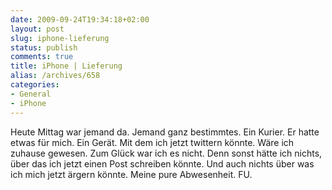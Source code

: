 ```yaml
---
date: 2009-09-24T19:34:18+02:00
layout: post
slug: iphone-lieferung
status: publish
comments: true
title: iPhone | Lieferung
alias: /archives/658
categories:
- General
- iPhone
---
```


Heute Mittag war jemand da. Jemand ganz bestimmtes. Ein Kurier. Er hatte etwas für mich. Ein Gerät. Mit dem ich jetzt twittern könnte. Wäre ich zuhause gewesen. Zum Glück war ich es nicht. Denn sonst hätte ich nichts, über das ich jetzt einen Post schreiben könnte. Und auch nichts über was ich mich jetzt ärgern könnte. Meine pure Abwesenheit. FU.


